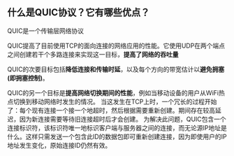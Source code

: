 ## 什么是QUIC协议？它有哪些优点？

QUIC是一个传输层网络协议

QUIC提高了目前使用TCP的面向连接的网络应用的性能。它使用UDP在两个端点之间创建若干个多路连接来实现这一目标，**提高了网络的吞吐量**

QUIC的次要目标包括**降低连接和传输时延**，以及每个方向的带宽估计以**避免拥塞(即拥塞控制)**。

QUIC的另一个目标是**提高网络切换期间的性能**，例如当移动设备的用户从WiFi热点切换到移动网络时发生的情况。 当这发生在TCP上时，一个冗长的过程开始了：每个现有连接一个接一个地超时，然后根据需要重新创建。期间存在较高延迟，因为新连接需要等待旧连接超时后才会创建。 为解决此问题，QUIC包含一个连接标识符，该标识符唯一地标识客户端与服务器之间的连接，而无论源IP地址是什么。这样只需发送一个包含此ID的数据包即可重新创建连接，因为即使用户的IP地址发生变化，原始连接ID仍然有效。

